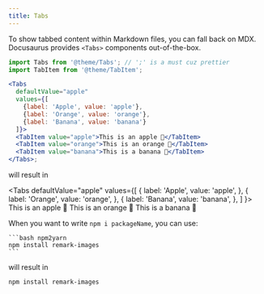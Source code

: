 ```yaml
---
title: Tabs
---
```


To show tabbed content within Markdown files, you can fall back on MDX. Docusaurus provides `<Tabs>` components out-of-the-box.

```jsx
import Tabs from '@theme/Tabs'; // ';' is a must cuz prettier
import TabItem from '@theme/TabItem';

<Tabs
  defaultValue="apple"
  values={[
    {label: 'Apple', value: 'apple'},
    {label: 'Orange', value: 'orange'},
    {label: 'Banana', value: 'banana'}
  ]}>
  <TabItem value="apple">This is an apple 🍎</TabItem>
  <TabItem value="orange">This is an orange 🍊</TabItem>
  <TabItem value="banana">This is a banana 🍌</TabItem>
</Tabs>;
```

will result in

<Tabs defaultValue="apple" values={[ { label: 'Apple', value: 'apple', }, { label: 'Orange', value: 'orange', }, { label: 'Banana', value: 'banana', }, ] }> <TabItem value="apple">This is an apple 🍎</TabItem> <TabItem value="orange">This is an orange 🍊</TabItem> <TabItem value="banana">This is a banana 🍌</TabItem> </Tabs>

When you want to write `npm i packageName`, you can use:

    ```bash npm2yarn
    npm install remark-images
    ```

will result in

```bash npm2yarn
npm install remark-images
```
